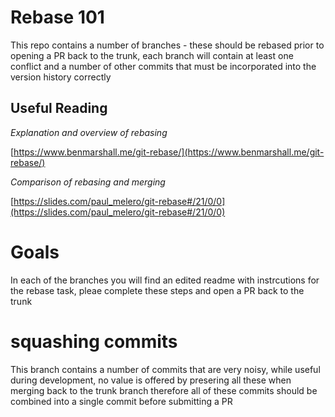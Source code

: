# Rebase 101

This repo contains a number of branches - these should be rebased prior to opening a PR back to the trunk, each branch will contain at least one conflict and a number of other commits that must be incorporated into the version history correctly 

## Useful Reading

_Explanation and overview of rebasing_

[https://www.benmarshall.me/git-rebase/](https://www.benmarshall.me/git-rebase/)

_Comparison of rebasing and merging_

[https://slides.com/paul_melero/git-rebase#/21/0/0](https://slides.com/paul_melero/git-rebase#/21/0/0)

# Goals

In each of the branches you will find an edited readme with instrcutions for the rebase task, pleae complete these steps and open a PR back to the trunk

# squashing commits
This branch contains a number of commits that are very noisy, while useful during development, no value is offered by presering all these when merging back to the trunk branch therefore all of these commits should be combined into a single commit before submitting a PR
